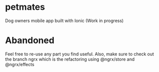 # petmates
Dog owners mobile app built with Ionic (Work in progress)

# Abandoned
Feel free to re-use any part you find useful.
Also, make sure to check out the branch ngrx which is the refactoring using @ngrx/store and @ngrx/effects
